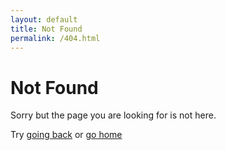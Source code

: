 ```yaml
---
layout: default
title: Not Found
permalink: /404.html
---
```


# Not Found
Sorry but the page you are looking for is not here.

Try <a href="javascript:history.go(-1)">going back</a> or
<a href="/">go home</a>

